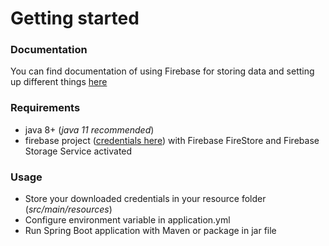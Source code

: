 # Getting started

### Documentation

You can find documentation of using Firebase for storing data and setting up different things [here](https://firebase.google.com/docs/admin/setup#java)

### Requirements

- java 8+ (*java 11 recommended*)
- firebase project ([credentials here](https://console.firebase.google.com/)) with Firebase FireStore and Firebase Storage Service activated

### Usage

- Store your downloaded credentials in your resource folder (*src/main/resources*)
- Configure environment variable in application.yml
- Run Spring Boot application with Maven or package in jar file